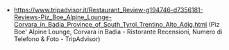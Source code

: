 - https://www.tripadvisor.it/Restaurant_Review-g194746-d7356181-Reviews-Piz_Boe_Alpine_Lounge-Corvara_in_Badia_Province_of_South_Tyrol_Trentino_Alto_Adig.html (Piz Boe' Alpine Lounge, Corvara in Badia - Ristorante Recensioni, Numero di Telefono & Foto - TripAdvisor)
